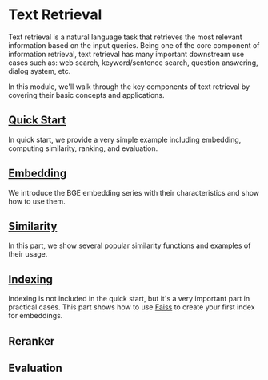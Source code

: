# Text Retrieval

Text retrieval is a natural language task that retrieves the most relevant information based on the input queries. Being one of the core component of information retrieval, text retrieval has many important downstream use cases such as: web search, keyword/sentence search, question answering, dialog system, etc.

In this module, we'll walk through the key components of text retrieval by covering their basic concepts and applications.

## [Quick Start](./quick_start.ipynb)

In quick start, we provide a very simple example including embedding, computing similarity, ranking, and evaluation.

## [Embedding](./embedding.ipynb)

We introduce the BGE embedding series with their characteristics and show how to use them.

## [Similarity](./similarity.ipynb)

In this part, we show several popular similarity functions and examples of their usage.

## [Indexing](./indexing.ipynb)

Indexing is not included in the quick start, but it's a very important part in practical cases. This part shows how to use [Faiss](https://github.com/facebookresearch/faiss) to create your first index for embeddings.

## Reranker

## Evaluation
